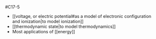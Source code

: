 #C17-5 

- [[voltage, or electric potential#as a model of electronic configuration and ionization|to model ionization]]
- [[thermodynamic state|to model thermodynamics]]
- Most applications of [[energy]]
